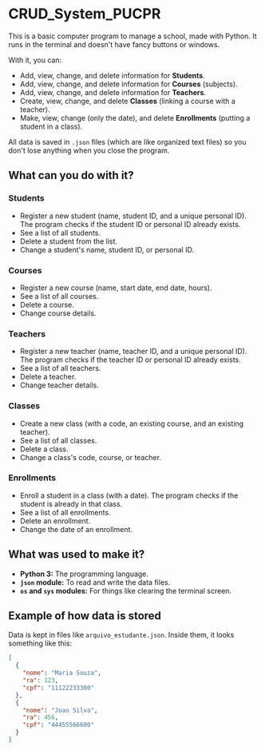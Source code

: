 # CRUD_System_PUCPR
This is a basic computer program to manage a school, made with Python. It runs in the terminal and doesn't have fancy buttons or windows.

With it, you can:
*   Add, view, change, and delete information for **Students**.
*   Add, view, change, and delete information for **Courses** (subjects).
*   Add, view, change, and delete information for **Teachers**.
*   Create, view, change, and delete **Classes** (linking a course with a teacher).
*   Make, view, change (only the date), and delete **Enrollments** (putting a student in a class).

All data is saved in `.json` files (which are like organized text files) so you don't lose anything when you close the program.

## What can you do with it?

### Students
*   Register a new student (name, student ID, and a unique personal ID). The program checks if the student ID or personal ID already exists.
*   See a list of all students.
*   Delete a student from the list.
*   Change a student's name, student ID, or personal ID.

### Courses
*   Register a new course (name, start date, end date, hours).
*   See a list of all courses.
*   Delete a course.
*   Change course details.

### Teachers
*   Register a new teacher (name, teacher ID, and a unique personal ID). The program checks if the teacher ID or personal ID already exists.
*   See a list of all teachers.
*   Delete a teacher.
*   Change teacher details.

### Classes
*   Create a new class (with a code, an existing course, and an existing teacher).
*   See a list of all classes.
*   Delete a class.
*   Change a class's code, course, or teacher.

### Enrollments
*   Enroll a student in a class (with a date). The program checks if the student is already in that class.
*   See a list of all enrollments.
*   Delete an enrollment.
*   Change the date of an enrollment.

## What was used to make it?

*   **Python 3:** The programming language.
*   **`json` module:** To read and write the data files.
*   **`os` and `sys` modules:** For things like clearing the terminal screen.

## Example of how data is stored

Data is kept in files like `arquivo_estudante.json`. Inside them, it looks something like this:

```json
[
  {
    "nome": "Maria Souza",
    "ra": 123,
    "cpf": "11122233300"
  },
  {
    "nome": "Joao Silva",
    "ra": 456,
    "cpf": "44455566600"
  }
]
